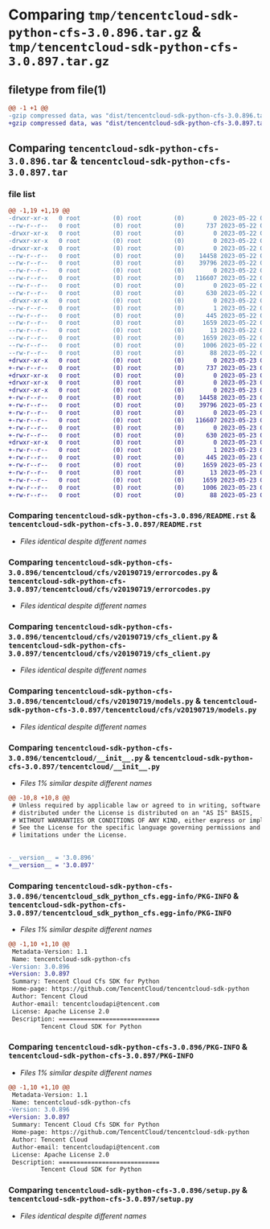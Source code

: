 # Comparing `tmp/tencentcloud-sdk-python-cfs-3.0.896.tar.gz` & `tmp/tencentcloud-sdk-python-cfs-3.0.897.tar.gz`

## filetype from file(1)

```diff
@@ -1 +1 @@
-gzip compressed data, was "dist/tencentcloud-sdk-python-cfs-3.0.896.tar", last modified: Mon May 22 00:17:52 2023, max compression
+gzip compressed data, was "dist/tencentcloud-sdk-python-cfs-3.0.897.tar", last modified: Tue May 23 02:16:58 2023, max compression
```

## Comparing `tencentcloud-sdk-python-cfs-3.0.896.tar` & `tencentcloud-sdk-python-cfs-3.0.897.tar`

### file list

```diff
@@ -1,19 +1,19 @@
-drwxr-xr-x   0 root         (0) root         (0)        0 2023-05-22 00:17:52.000000 tencentcloud-sdk-python-cfs-3.0.896/
--rw-r--r--   0 root         (0) root         (0)      737 2023-05-22 00:17:52.000000 tencentcloud-sdk-python-cfs-3.0.896/README.rst
-drwxr-xr-x   0 root         (0) root         (0)        0 2023-05-22 00:17:52.000000 tencentcloud-sdk-python-cfs-3.0.896/tencentcloud/
-drwxr-xr-x   0 root         (0) root         (0)        0 2023-05-22 00:17:52.000000 tencentcloud-sdk-python-cfs-3.0.896/tencentcloud/cfs/
-drwxr-xr-x   0 root         (0) root         (0)        0 2023-05-22 00:17:52.000000 tencentcloud-sdk-python-cfs-3.0.896/tencentcloud/cfs/v20190719/
--rw-r--r--   0 root         (0) root         (0)    14458 2023-05-22 00:17:52.000000 tencentcloud-sdk-python-cfs-3.0.896/tencentcloud/cfs/v20190719/errorcodes.py
--rw-r--r--   0 root         (0) root         (0)    39796 2023-05-22 00:17:52.000000 tencentcloud-sdk-python-cfs-3.0.896/tencentcloud/cfs/v20190719/cfs_client.py
--rw-r--r--   0 root         (0) root         (0)        0 2023-05-22 00:17:52.000000 tencentcloud-sdk-python-cfs-3.0.896/tencentcloud/cfs/v20190719/__init__.py
--rw-r--r--   0 root         (0) root         (0)   116607 2023-05-22 00:17:52.000000 tencentcloud-sdk-python-cfs-3.0.896/tencentcloud/cfs/v20190719/models.py
--rw-r--r--   0 root         (0) root         (0)        0 2023-05-22 00:17:52.000000 tencentcloud-sdk-python-cfs-3.0.896/tencentcloud/cfs/__init__.py
--rw-r--r--   0 root         (0) root         (0)      630 2023-05-22 00:17:52.000000 tencentcloud-sdk-python-cfs-3.0.896/tencentcloud/__init__.py
-drwxr-xr-x   0 root         (0) root         (0)        0 2023-05-22 00:17:52.000000 tencentcloud-sdk-python-cfs-3.0.896/tencentcloud_sdk_python_cfs.egg-info/
--rw-r--r--   0 root         (0) root         (0)        1 2023-05-22 00:17:52.000000 tencentcloud-sdk-python-cfs-3.0.896/tencentcloud_sdk_python_cfs.egg-info/dependency_links.txt
--rw-r--r--   0 root         (0) root         (0)      445 2023-05-22 00:17:52.000000 tencentcloud-sdk-python-cfs-3.0.896/tencentcloud_sdk_python_cfs.egg-info/SOURCES.txt
--rw-r--r--   0 root         (0) root         (0)     1659 2023-05-22 00:17:52.000000 tencentcloud-sdk-python-cfs-3.0.896/tencentcloud_sdk_python_cfs.egg-info/PKG-INFO
--rw-r--r--   0 root         (0) root         (0)       13 2023-05-22 00:17:52.000000 tencentcloud-sdk-python-cfs-3.0.896/tencentcloud_sdk_python_cfs.egg-info/top_level.txt
--rw-r--r--   0 root         (0) root         (0)     1659 2023-05-22 00:17:52.000000 tencentcloud-sdk-python-cfs-3.0.896/PKG-INFO
--rw-r--r--   0 root         (0) root         (0)     1006 2023-05-22 00:17:52.000000 tencentcloud-sdk-python-cfs-3.0.896/setup.py
--rw-r--r--   0 root         (0) root         (0)       88 2023-05-22 00:17:52.000000 tencentcloud-sdk-python-cfs-3.0.896/setup.cfg
+drwxr-xr-x   0 root         (0) root         (0)        0 2023-05-23 02:16:58.000000 tencentcloud-sdk-python-cfs-3.0.897/
+-rw-r--r--   0 root         (0) root         (0)      737 2023-05-23 02:16:57.000000 tencentcloud-sdk-python-cfs-3.0.897/README.rst
+drwxr-xr-x   0 root         (0) root         (0)        0 2023-05-23 02:16:58.000000 tencentcloud-sdk-python-cfs-3.0.897/tencentcloud/
+drwxr-xr-x   0 root         (0) root         (0)        0 2023-05-23 02:16:58.000000 tencentcloud-sdk-python-cfs-3.0.897/tencentcloud/cfs/
+drwxr-xr-x   0 root         (0) root         (0)        0 2023-05-23 02:16:58.000000 tencentcloud-sdk-python-cfs-3.0.897/tencentcloud/cfs/v20190719/
+-rw-r--r--   0 root         (0) root         (0)    14458 2023-05-23 02:16:57.000000 tencentcloud-sdk-python-cfs-3.0.897/tencentcloud/cfs/v20190719/errorcodes.py
+-rw-r--r--   0 root         (0) root         (0)    39796 2023-05-23 02:16:57.000000 tencentcloud-sdk-python-cfs-3.0.897/tencentcloud/cfs/v20190719/cfs_client.py
+-rw-r--r--   0 root         (0) root         (0)        0 2023-05-23 02:16:57.000000 tencentcloud-sdk-python-cfs-3.0.897/tencentcloud/cfs/v20190719/__init__.py
+-rw-r--r--   0 root         (0) root         (0)   116607 2023-05-23 02:16:57.000000 tencentcloud-sdk-python-cfs-3.0.897/tencentcloud/cfs/v20190719/models.py
+-rw-r--r--   0 root         (0) root         (0)        0 2023-05-23 02:16:57.000000 tencentcloud-sdk-python-cfs-3.0.897/tencentcloud/cfs/__init__.py
+-rw-r--r--   0 root         (0) root         (0)      630 2023-05-23 02:16:57.000000 tencentcloud-sdk-python-cfs-3.0.897/tencentcloud/__init__.py
+drwxr-xr-x   0 root         (0) root         (0)        0 2023-05-23 02:16:58.000000 tencentcloud-sdk-python-cfs-3.0.897/tencentcloud_sdk_python_cfs.egg-info/
+-rw-r--r--   0 root         (0) root         (0)        1 2023-05-23 02:16:58.000000 tencentcloud-sdk-python-cfs-3.0.897/tencentcloud_sdk_python_cfs.egg-info/dependency_links.txt
+-rw-r--r--   0 root         (0) root         (0)      445 2023-05-23 02:16:58.000000 tencentcloud-sdk-python-cfs-3.0.897/tencentcloud_sdk_python_cfs.egg-info/SOURCES.txt
+-rw-r--r--   0 root         (0) root         (0)     1659 2023-05-23 02:16:58.000000 tencentcloud-sdk-python-cfs-3.0.897/tencentcloud_sdk_python_cfs.egg-info/PKG-INFO
+-rw-r--r--   0 root         (0) root         (0)       13 2023-05-23 02:16:58.000000 tencentcloud-sdk-python-cfs-3.0.897/tencentcloud_sdk_python_cfs.egg-info/top_level.txt
+-rw-r--r--   0 root         (0) root         (0)     1659 2023-05-23 02:16:58.000000 tencentcloud-sdk-python-cfs-3.0.897/PKG-INFO
+-rw-r--r--   0 root         (0) root         (0)     1006 2023-05-23 02:16:57.000000 tencentcloud-sdk-python-cfs-3.0.897/setup.py
+-rw-r--r--   0 root         (0) root         (0)       88 2023-05-23 02:16:58.000000 tencentcloud-sdk-python-cfs-3.0.897/setup.cfg
```

### Comparing `tencentcloud-sdk-python-cfs-3.0.896/README.rst` & `tencentcloud-sdk-python-cfs-3.0.897/README.rst`

 * *Files identical despite different names*

### Comparing `tencentcloud-sdk-python-cfs-3.0.896/tencentcloud/cfs/v20190719/errorcodes.py` & `tencentcloud-sdk-python-cfs-3.0.897/tencentcloud/cfs/v20190719/errorcodes.py`

 * *Files identical despite different names*

### Comparing `tencentcloud-sdk-python-cfs-3.0.896/tencentcloud/cfs/v20190719/cfs_client.py` & `tencentcloud-sdk-python-cfs-3.0.897/tencentcloud/cfs/v20190719/cfs_client.py`

 * *Files identical despite different names*

### Comparing `tencentcloud-sdk-python-cfs-3.0.896/tencentcloud/cfs/v20190719/models.py` & `tencentcloud-sdk-python-cfs-3.0.897/tencentcloud/cfs/v20190719/models.py`

 * *Files identical despite different names*

### Comparing `tencentcloud-sdk-python-cfs-3.0.896/tencentcloud/__init__.py` & `tencentcloud-sdk-python-cfs-3.0.897/tencentcloud/__init__.py`

 * *Files 1% similar despite different names*

```diff
@@ -10,8 +10,8 @@
 # Unless required by applicable law or agreed to in writing, software
 # distributed under the License is distributed on an "AS IS" BASIS,
 # WITHOUT WARRANTIES OR CONDITIONS OF ANY KIND, either express or implied.
 # See the License for the specific language governing permissions and
 # limitations under the License.
 
 
-__version__ = '3.0.896'
+__version__ = '3.0.897'
```

### Comparing `tencentcloud-sdk-python-cfs-3.0.896/tencentcloud_sdk_python_cfs.egg-info/PKG-INFO` & `tencentcloud-sdk-python-cfs-3.0.897/tencentcloud_sdk_python_cfs.egg-info/PKG-INFO`

 * *Files 1% similar despite different names*

```diff
@@ -1,10 +1,10 @@
 Metadata-Version: 1.1
 Name: tencentcloud-sdk-python-cfs
-Version: 3.0.896
+Version: 3.0.897
 Summary: Tencent Cloud Cfs SDK for Python
 Home-page: https://github.com/TencentCloud/tencentcloud-sdk-python
 Author: Tencent Cloud
 Author-email: tencentcloudapi@tencent.com
 License: Apache License 2.0
 Description: ============================
         Tencent Cloud SDK for Python
```

### Comparing `tencentcloud-sdk-python-cfs-3.0.896/PKG-INFO` & `tencentcloud-sdk-python-cfs-3.0.897/PKG-INFO`

 * *Files 1% similar despite different names*

```diff
@@ -1,10 +1,10 @@
 Metadata-Version: 1.1
 Name: tencentcloud-sdk-python-cfs
-Version: 3.0.896
+Version: 3.0.897
 Summary: Tencent Cloud Cfs SDK for Python
 Home-page: https://github.com/TencentCloud/tencentcloud-sdk-python
 Author: Tencent Cloud
 Author-email: tencentcloudapi@tencent.com
 License: Apache License 2.0
 Description: ============================
         Tencent Cloud SDK for Python
```

### Comparing `tencentcloud-sdk-python-cfs-3.0.896/setup.py` & `tencentcloud-sdk-python-cfs-3.0.897/setup.py`

 * *Files identical despite different names*

